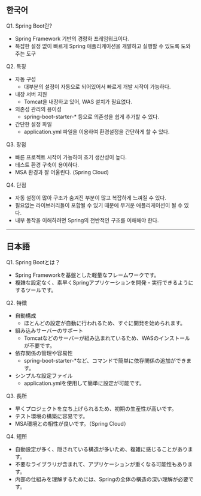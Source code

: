 ## 한국어

Q1. Spring Boot란?

- Spring Framework 기반의 경량화 프레임워크이다.
- 복잡한 설정 없이 빠르게 Spring 애플리케이션을 개발하고 실행할 수 있도록 도와주는 도구

Q2. 특징

- 자동 구성
    - 대부분의 설정이 자동으로 되어있어서 빠르게 개발 시작이 가능하다.
- 내장 서버 지원
    - Tomcat을 내장하고 있어, WAS 설치가 필요없다.
- 의존성 관리의 용이성
    - spring-boot-starter-* 등으로 의존성을 쉽게 추가할 수 있다.
- 간단한 설정 파일
    - application.yml 파일을 이용하여 환경설정을 간단하게 할 수 있다.

Q3. 장점

- 빠른 프로젝트 시작이 가능하여 초기 생산성이 높다.
- 테스트 환경 구축이 용이하다.
- MSA 환경과 잘 어울린다. (Spring Cloud)

Q4. 단점

- 자동 설정이 많아 구조가 숨겨진 부분이 많고 복잡하게 느껴질 수 있다.
- 필요없는 라이브러리들이 포함될 수 있기 때문에 무거운 애플리케이션이 될 수 있다.
- 내부 동작을 이해하려면 Spring의 전반적인 구조를 이해해야 한다.

---

## 日本語

Q1. Spring Bootとは？

- Spring Frameworkを基盤とした軽量なフレームワークです。
- 複雑な設定なく、素早くSpringアプリケーションを開発・実行できるようにするツールです。

Q2. 特徴

- 自動構成
    - ほとんどの設定が自動に行われるため、すぐに開発を始められます。
- 組み込みサーバーのサポート
    - Tomcatなどのサーバーが組み込まれているため、WASのインストールが不要です。
- 依存関係の管理や容易性
    - spring-boot-starter-*など、コマンドで簡単に依存関係の追加ができます。
- シンプルな設定ファイル
    - application.ymlを使用して簡単に設定が可能です。

Q3. 長所

- 早くプロジェクトを立ち上げられるため、初期の生産性が高いです。
- テスト環境の構築に容易です。
- MSA環境との相性が良いです。（Spring Cloud）

Q4. 短所

- 自動設定が多く、隠されている構造が多いため、複雑に感じることがあります。
- 不要なライブラリが含まれて、アプリケーションが重くなる可能性もあります。
- 内部の仕組みを理解するためには、Springの全体の構造の深い理解が必要です。